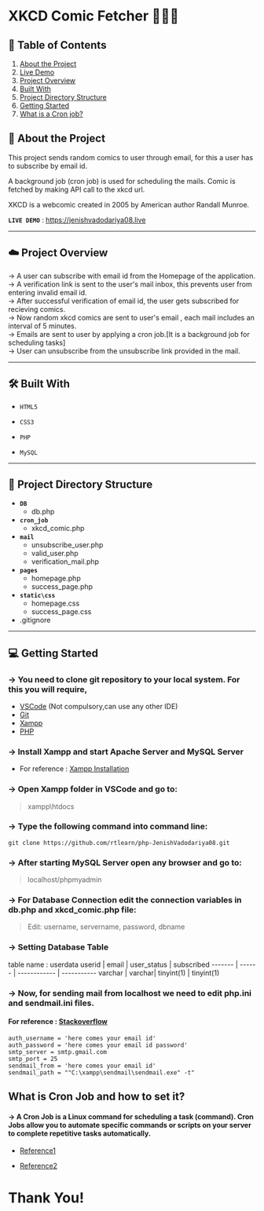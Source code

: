 # **XKCD Comic Fetcher** :page_with_curl::repeat::incoming_envelope:

## 📖 Table of Contents

1. [About the Project](#1)
2. [Live Demo ](#2)
3. [Project Overview ](#3)
4. [Built With ](#4)
5. [Project Directory Structure ](#5)
6. [Getting Started ](#6)
7. [What is a Cron job? ](#7)

## :memo: About the Project <a name="1"></a>

This project sends random comics to user through email, for this a user has to subscribe by email id.

A background job (cron job) is used for scheduling the mails. Comic is fetched by making API call to the xkcd url.

XKCD is a webcomic created in 2005 by American author Randall Munroe.

**`LIVE DEMO`** : https://jenishvadodariya08.live <a name="2"></a>

---

## :cloud: Project Overview <a name="3"></a>

&#8594; A user can subscribe with email id from the Homepage of the application. <br />
&#8594; A verification link is sent to the user's mail inbox, this prevents user from entering invalid email id. <br />
&#8594; After successful verification of email id, the user gets subscribed for recieving comics. <br />
&#8594; Now random xkcd comics are sent to user's email , each mail includes an interval of 5 minutes. <br />
&#8594; Emails are sent to user by applying a cron job.[It is a background job for scheduling tasks] <br />
&#8594; User can unsubscribe from the unsubscribe link provided in the mail.

---

## 🛠️ Built With <a name="4"></a>

- `HTML5`

- `CSS3`

- `PHP`

- `MySQL`

---

## 💾 Project Directory Structure <a name="5"></a>

- **`DB`**
  - db.php
- **`cron_job`**
  - xkcd_comic.php
- **`mail`**
  - unsubscribe_user.php
  - valid_user.php
  - verification_mail.php
- **`pages`**
  - homepage.php
  - success_page.php
- **`static\css`**
  - homepage.css
  - success_page.css
- .gitignore

---

## :computer: Getting Started <a name="6"></a>

### &#8594; You need to clone git repository to your local system. For this you will require,

- [VSCode](https://code.visualstudio.com/download "VSCode title") (Not compulsory,can use any other IDE)
- [Git](https://git-scm.com/downloads "Git title")
- [Xampp](https://www.apachefriends.org/download.html "Xampp title")
- [PHP](https://www.php.net/downloads.php "php title")

### &#8594; Install Xampp and start Apache Server and MySQL Server

- For reference : [Xampp Installation](https://www.geeksforgeeks.org/how-to-install-xampp-on-windows/ "Xampp title")

### &#8594; Open Xampp folder in VSCode and go to:

> xampp\htdocs

### &#8594; Type the following command into command line:

```git
git clone https://github.com/rtlearn/php-JenishVadodariya08.git
```

### &#8594; After starting MySQL Server open any browser and go to:

> localhost/phpmyadmin

### &#8594; For Database Connection edit the connection variables in db.php and xkcd_comic.php file:

> Edit: username, servername, password, dbname

### &#8594; Setting Database Table

table name : userdata
userid | email | user_status | subscribed
------- | ------ | ------------ | -----------
varchar | varchar| tinyint(1) | tinyint(1)

### &#8594; Now, for sending mail from localhost we need to edit php.ini and sendmail.ini files.

#### For reference : [Stackoverflow](https://stackoverflow.com/questions/19132171/send-email-from-localhost-running-xammp-in-php-using-gmail-mail-server "Stackoverflow title")

```
auth_username = 'here comes your email id'
auth_password = 'here comes your email id password'
smtp_server = smtp.gmail.com
smtp_port = 25
sendmail_from = 'here comes your email id'
sendmail_path = ""C:\xampp\sendmail\sendmail.exe" -t"
```

## What is Cron Job and how to set it? <a name="7"></a>

#### &#8594; A Cron Job is a Linux command for scheduling a task (command). Cron Jobs allow you to automate specific commands or scripts on your server to complete repetitive tasks automatically.

- [Reference1](https://www.hostinger.in/tutorials/cron-job "Reference1 title")

- [Reference2](https://www.bluehost.com/help/article/cron-job-basics "Reference2 title")

# Thank You!
